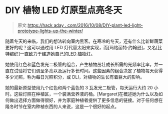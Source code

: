 # DIY 植物 LED 灯原型点亮冬天

> 原文:[https://hack aday . com/2016/10/08/DIY-plant-led-light-prototype-lights-up-the-winter/](https://hackaday.com/2016/10/08/diy-plant-led-light-prototype-lights-up-the-winter/)

随着冬天的来临，我们的想法转向室内黑客。在寒冷的冬天，还有什么比新鲜蔬菜更好的呢？这可以通过用 LED 灯代替太阳来实现，而[玛格丽特·约翰逊]，又名[比特编织]一直致力于建造她自己的[LED 植物灯](https://bitknitting.wordpress.com/2016/09/29/my-latest-diy-led-lighting-prototype/)。

她使用红色和蓝色发光二极管的组合，产生植物茁壮成长所需的光频率比率，并一直在试验将它们调至多亮以及运行多长时间。这些因素的组合决定了植物每天获得多少光照，称为每日光照积分，或 DLI，对植物的生长有着巨大的影响。

她的最新原型使用九个红色和两个蓝色的 3 瓦发光二极管，每天运行大约 20 小时。这些灯照在种植区，一个装满营养液的桶。[Margaret]在概述她为什么以及如何做出选择方面做得很好，并为家庭种植者提供了更多信息的链接。对于任何想在隆冬时节在室内种植东西的人来说，这是一个很好的起点。